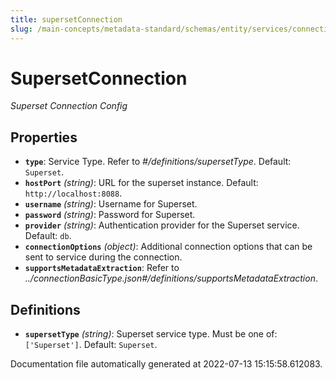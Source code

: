 ```yaml
---
title: supersetConnection
slug: /main-concepts/metadata-standard/schemas/entity/services/connections/dashboard/supersetconnection
---
```


# SupersetConnection

*Superset Connection Config*

## Properties

- **`type`**: Service Type. Refer to *#/definitions/supersetType*. Default: `Superset`.
- **`hostPort`** *(string)*: URL for the superset instance. Default: `http://localhost:8088`.
- **`username`** *(string)*: Username for Superset.
- **`password`** *(string)*: Password for Superset.
- **`provider`** *(string)*: Authentication provider for the Superset service. Default: `db`.
- **`connectionOptions`** *(object)*: Additional connection options that can be sent to service during the connection.
- **`supportsMetadataExtraction`**: Refer to *../connectionBasicType.json#/definitions/supportsMetadataExtraction*.
## Definitions

- **`supersetType`** *(string)*: Superset service type. Must be one of: `['Superset']`. Default: `Superset`.


Documentation file automatically generated at 2022-07-13 15:15:58.612083.
